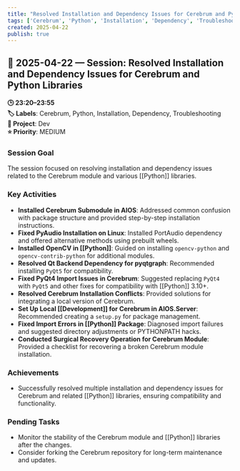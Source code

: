 ```yaml
---
title: "Resolved Installation and Dependency Issues for Cerebrum and Python Libraries"
tags: ['Cerebrum', 'Python', 'Installation', 'Dependency', 'Troubleshooting']
created: 2025-04-22
publish: true
---
```


## 📅 2025-04-22 — Session: Resolved Installation and Dependency Issues for Cerebrum and Python Libraries

**🕒 23:20–23:55**  
**🏷️ Labels**: Cerebrum, Python, Installation, Dependency, Troubleshooting  
**📂 Project**: Dev  
**⭐ Priority**: MEDIUM  


### Session Goal
The session focused on resolving installation and dependency issues related to the Cerebrum module and various [[Python]] libraries.

### Key Activities
- **Installed Cerebrum Submodule in AIOS**: Addressed common confusion with package structure and provided step-by-step installation instructions.
- **Fixed PyAudio Installation on Linux**: Installed PortAudio dependency and offered alternative methods using prebuilt wheels.
- **Installed OpenCV in [[Python]]**: Guided on installing `opencv-python` and `opencv-contrib-python` for additional modules.
- **Resolved Qt Backend Dependency for pyqtgraph**: Recommended installing `PyQt5` for compatibility.
- **Fixed PyQt4 Import Issues in Cerebrum**: Suggested replacing `PyQt4` with `PyQt5` and other fixes for compatibility with [[Python]] 3.10+.
- **Resolved Cerebrum Installation Conflicts**: Provided solutions for integrating a local version of Cerebrum.
- **Set Up Local [[Development]] for Cerebrum in AIOS.Server**: Recommended creating a `setup.py` for package management.
- **Fixed Import Errors in [[Python]] Package**: Diagnosed import failures and suggested directory adjustments or PYTHONPATH hacks.
- **Conducted Surgical Recovery Operation for Cerebrum Module**: Provided a checklist for recovering a broken Cerebrum module installation.

### Achievements
- Successfully resolved multiple installation and dependency issues for Cerebrum and related [[Python]] libraries, ensuring compatibility and functionality.

### Pending Tasks
- Monitor the stability of the Cerebrum module and [[Python]] libraries after the changes.
- Consider forking the Cerebrum repository for long-term maintenance and updates.
